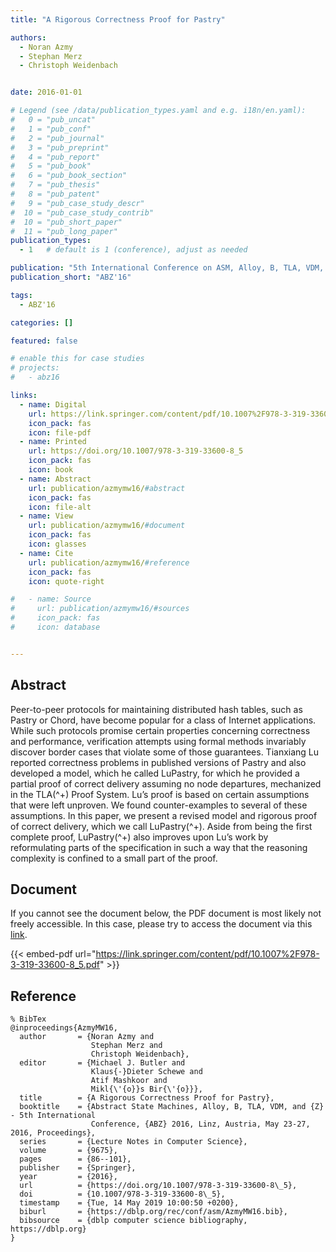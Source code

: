 ```yaml
---
title: "A Rigorous Correctness Proof for Pastry"

authors:
  - Noran Azmy
  - Stephan Merz
  - Christoph Weidenbach


date: 2016-01-01

# Legend (see /data/publication_types.yaml and e.g. i18n/en.yaml): 
#   0 = "pub_uncat"
#   1 = "pub_conf"
#   2 = "pub_journal"
#   3 = "pub_preprint"
#   4 = "pub_report"
#   5 = "pub_book"
#   6 = "pub_book_section"
#   7 = "pub_thesis"
#   8 = "pub_patent"
#   9 = "pub_case_study_descr"
#  10 = "pub_case_study_contrib"
#  10 = "pub_short_paper"
#  11 = "pub_long_paper"
publication_types:
  - 1   # default is 1 (conference), adjust as needed

publication: "5th International Conference on ASM, Alloy, B, TLA, VDM, and Z (ABZ'16)"
publication_short: "ABZ'16"

tags:
  - ABZ'16

categories: []

featured: false

# enable this for case studies
# projects:
#   - abz16

links:
  - name: Digital
    url: https://link.springer.com/content/pdf/10.1007%2F978-3-319-33600-8_5.pdf
    icon_pack: fas
    icon: file-pdf
  - name: Printed
    url: https://doi.org/10.1007/978-3-319-33600-8_5
    icon_pack: fas
    icon: book
  - name: Abstract
    url: publication/azmymw16/#abstract
    icon_pack: fas
    icon: file-alt
  - name: View
    url: publication/azmymw16/#document
    icon_pack: fas
    icon: glasses
  - name: Cite
    url: publication/azmymw16/#reference
    icon_pack: fas
    icon: quote-right

#   - name: Source
#     url: publication/azmymw16/#sources
#     icon_pack: fas
#     icon: database


---
```


## Abstract

Peer-to-peer protocols for maintaining distributed hash tables, such as Pastry or Chord, have become popular for a class of Internet applications. While such protocols promise certain properties concerning correctness and performance, verification attempts using formal methods invariably discover border cases that violate some of those guarantees. Tianxiang Lu reported correctness problems in published versions of Pastry and also developed a model, which he called LuPastry, for which he provided a partial proof of correct delivery assuming no node departures, mechanized in the TLA\(^+\) Proof System. Lu’s proof is based on certain assumptions that were left unproven. We found counter-examples to several of these assumptions. In this paper, we present a revised model and rigorous proof of correct delivery, which we call LuPastry\(^+\). Aside from being the first complete proof, LuPastry\(^+\) also improves upon Lu’s work by reformulating parts of the specification in such a way that the reasoning complexity is confined to a small part of the proof.

## Document

If you cannot see the document below, the PDF document is most likely not freely accessible. In this case, please try to access the document via this <a href="https://link.springer.com/content/pdf/10.1007%2F978-3-319-33600-8_5.pdf">link</a>.

{{< embed-pdf url="https://link.springer.com/content/pdf/10.1007%2F978-3-319-33600-8_5.pdf" >}}

## Reference

```
% BibTex
@inproceedings{AzmyMW16,
  author       = {Noran Azmy and
                  Stephan Merz and
                  Christoph Weidenbach},
  editor       = {Michael J. Butler and
                  Klaus{-}Dieter Schewe and
                  Atif Mashkoor and
                  Mikl{\'{o}}s Bir{\'{o}}},
  title        = {A Rigorous Correctness Proof for Pastry},
  booktitle    = {Abstract State Machines, Alloy, B, TLA, VDM, and {Z} - 5th International
                  Conference, {ABZ} 2016, Linz, Austria, May 23-27, 2016, Proceedings},
  series       = {Lecture Notes in Computer Science},
  volume       = {9675},
  pages        = {86--101},
  publisher    = {Springer},
  year         = {2016},
  url          = {https://doi.org/10.1007/978-3-319-33600-8\_5},
  doi          = {10.1007/978-3-319-33600-8\_5},
  timestamp    = {Tue, 14 May 2019 10:00:50 +0200},
  biburl       = {https://dblp.org/rec/conf/asm/AzmyMW16.bib},
  bibsource    = {dblp computer science bibliography, https://dblp.org}
}


```

<!-- # add information for case study papers (if available)
## Sources

- **Used formal method:**
  [ASM](/method/asm)
- **Resources and tools:**
  Asmeta

For more information, please contact the <a href ="mailto:silvia.bonfanti@unibg.it;arcaini@nii.ac.jp;angelo.gargantini@unibg.it;scandurra@unibg.it;elvinia.riccobene@unimi.it">authors</a>-->

